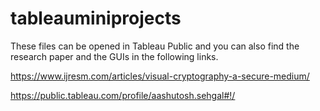 # tableauminiprojects

These files can be opened in Tableau Public and you can also find the research paper and the GUIs in the following links.

https://www.ijresm.com/articles/visual-cryptography-a-secure-medium/

https://public.tableau.com/profile/aashutosh.sehgal#!/
